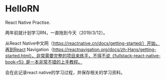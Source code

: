 # HelloRN
React Native Practise.

两年前就计划学习RN，一直拖到今天（2019/3/12）。

从React Native中文网（https://reactnative.cn/docs/getting-started/）开始，再到React Navigation（https://reactnavigation.org/docs/zh-Hans/getting-started.html）。非常需要完整的项目来练手，不得不说《fullstack-react-native-book-r5》是一本非常不错的上手教程。

会在此记录react native的学习过程，并保存相关的学习资料。
